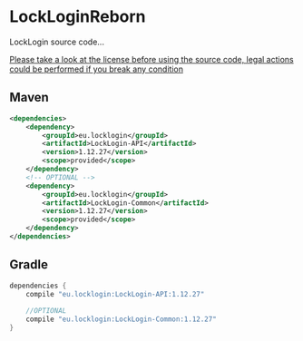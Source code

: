 # LockLoginReborn
 LockLogin source code...

 [Please take a look at the license before using the source code, legal actions could be performed if you break any condition](http://karmaconfigs.ml/license/)

## Maven

```xml
<dependencies>
    <dependency>
        <groupId>eu.locklogin</groupId>
        <artifactId>LockLogin-API</artifactId>
        <version>1.12.27</version>
        <scope>provided</scope>
    </dependency>
    <!-- OPTIONAL -->
    <dependency>
        <groupId>eu.locklogin</groupId>
        <artifactId>LockLogin-Common</artifactId>
        <version>1.12.27</version>
        <scope>provided</scope>
    </dependency>
</dependencies>
```

## Gradle

```gradle
dependencies {
    compile "eu.locklogin:LockLogin-API:1.12.27"
    
    //OPTIONAL
    compile "eu.locklogin:LockLogin-Common:1.12.27"
}
```
